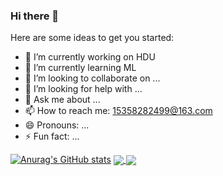 ### Hi there 👋

Here are some ideas to get you started:

- 🔭 I’m currently working on HDU
- 🌱 I’m currently learning ML
- 👯 I’m looking to collaborate on ...
- 🤔 I’m looking for help with ...
- 💬 Ask me about ...
- 📫 How to reach me: 15358282499@163.com
- 😄 Pronouns: ...
- ⚡ Fun fact: ...

[![Anurag's GitHub stats](https://github-readme-stats.vercel.app/api?username=superpounch&count_private=true&show_icons=true&theme=flag-india)](https://github.com/anuraghazra/github-readme-stats)
<a href="https://github.com/anuraghazra/github-readme-stats">
  <img align="center" src="https://github-readme-stats.vercel.app/api/pin/?username=anuraghazra&repo=github-readme-stats&show_owner=true" />
</a>
<a href="https://github.com/superpounch/Daily-one-probelm">
  <img align="center" src="https://github-readme-stats.vercel.app/api/pin/?username=superpounch&repo=Daily one problem&show_owner=true" />
</a>
